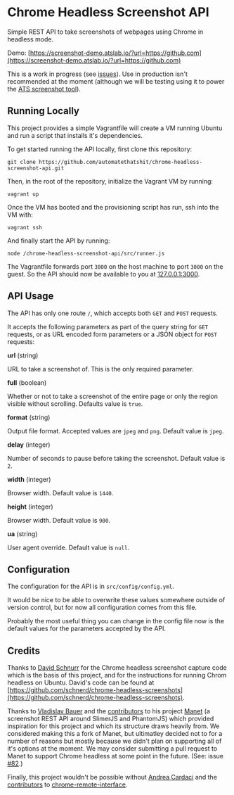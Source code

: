 # Chrome Headless Screenshot API

Simple REST API to take screenshots of webpages using Chrome in headless mode.

Demo: [https://screenshot-demo.atslab.io/?url=https://github.com](https://screenshot-demo.atslab.io/?url=https://github.com)

This is a work in progress (see [issues](https://github.com/automatethatshit/chrome-headless-screenshot-api/issues)). Use in production isn't recommended at the moment (although we will be testing using it to power the [ATS screenshot tool](https://automatethatshit.com/lab/website-screenshot)).

## Running Locally

This project provides a simple Vagrantfile will create a VM running Ubuntu and run a script that installs it's dependencies.

To get started running the API locally, first clone this repository:

	git clone https://github.com/automatethatshit/chrome-headless-screenshot-api.git

Then, in the root of the repository, initialize the Vagrant VM by running:

	vagrant up

Once the VM has booted and the provisioning script has run, ssh into the VM with:

	vagrant ssh

And finally start the API by running:

	node /chrome-headless-screenshot-api/src/runner.js

The Vagrantfile forwards port `3000` on the host machine to port `3000` on the guest. So the API should now be available to you at [127.0.0.1:3000](http://127.0.0.1:3000).

## API Usage

The API has only one route `/`, which accepts both `GET` and `POST` requests.

It accepts the following parameters as part of the query string for `GET` requests, or as URL encoded form parameters or a JSON object for `POST` requests:

**url** (string)

URL to take a screenshot of. This is the only required parameter.

**full** (boolean)

Whether or not to take a screenshot of the entire page or only the region visible without scrolling. Defaults value is `true`.

**format** (string)

Output file format. Accepted values are `jpeg` and `png`. Default value is `jpeg`.

**delay** (integer)

Number of seconds to pause before taking the screenshot. Default value is `2`.

**width** (integer)

Browser width. Default value is `1440`.

**height** (integer)

Browser width. Default value is `900`.

**ua** (string)

User agent override. Default value is `null`.

## Configuration

The configuration for the API is in `src/config/config.yml`.

It would be nice to be able to overwrite these values somewhere outside of version control, but for now all configuration comes from this file.

Probably the most useful thing you can change in the config file now is the default values for the parameters accepted by the API.

## Credits

Thanks to [David Schnurr](https://github.com/schnerd) for the Chrome headless screenshot capture code which is the basis of this project, and for the instructions for running Chrom headless on Ubuntu. David's code can be found at [https://github.com/schnerd/chrome-headless-screenshots](https://github.com/schnerd/chrome-headless-screenshots).

Thanks to [Vladislav Bauer](https://github.com/vbauer) and the [contributors](https://github.com/vbauer/manet/graphs/contributors) to his project [Manet](https://github.com/vbauer/manet) (a screenshot REST API around SlimerJS and PhantomJS) which provided inspiration for this project and which its structure draws heavily from. We considered making this a fork of Manet, but ultimatley decided not to for a number of reasons but mostly because we didn't plan on supporting all of it's options at the moment. We may consider submitting a pull request to Manet to support Chrome headless at some point in the future. (See: issue [#82](https://github.com/vbauer/manet/issues/82).)

Finally, this project wouldn't be possible without [Andrea Cardaci](https://github.com/cyrus-and) and the [contributors](https://github.com/cyrus-and/chrome-remote-interface/graphs/contributors) to [chrome-remote-interface](https://github.com/cyrus-and/chrome-remote-interface).
